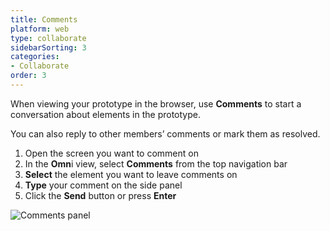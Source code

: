 ```yaml
---
title: Comments
platform: web
type: collaborate
sidebarSorting: 3
categories: 
- Collaborate
order: 3
---
```


When viewing your prototype in the browser, use **Comments** to start a conversation about elements in the prototype.

You can also reply to other members’ comments or mark them as resolved.

1.  Open the screen you want to comment on
2.  In the **Omn**i view, select **Comments** from the top navigation bar
3.  **Select** the element you want to leave comments on
4.  **Type** your comment on the side panel
5.  Click the **Send** button or press **Enter**

![Comments panel](https://s3.amazonaws.com/animaapp/docs/web-app/Anima%204%20-%20Comments.png)
